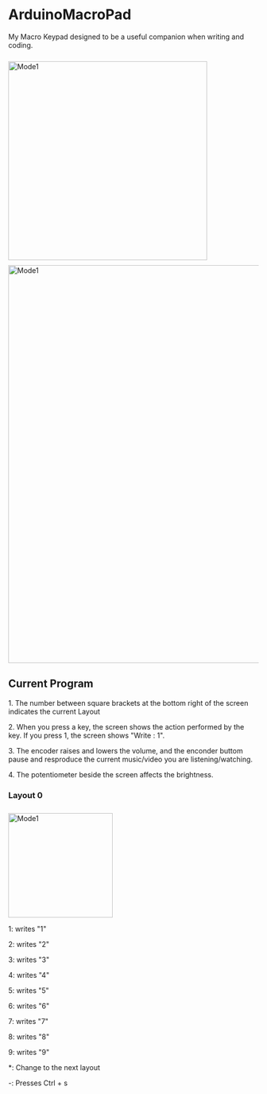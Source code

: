 # ArduinoMacroPad

<p>My Macro Keypad designed to be a useful companion when writing and coding.</p>

<img align="middle" alt="Mode1" width="400px" style="padding-top:10px;" src="https://user-images.githubusercontent.com/126533647/226480433-d70dc550-3d1e-4a78-a65e-febe8cf4b581.JPG"/>


<img align="middle" alt="Mode1" width="800px" style="padding-top:10px;" src="https://user-images.githubusercontent.com/126533647/226483961-d9622e2f-f48f-4b2b-9a5b-7f11117ad3c7.JPG"/>

## Current Program
<p>1. The number between square brackets at the bottom right of the screen indicates the current Layout</p>
<p>2. When you press a key, the screen shows the action performed by the key. If you press 1, the screen shows "Write : 1".</p>
<p>3. The encoder raises and lowers the volume, and the enconder buttom pause and resproduce the current music/video you are listening/watching.</p>
<p>4. The potentiometer beside the screen affects the brightness.</p>

### Layout 0
<img align="middle" alt="Mode1" width="210px" style="padding-top:10px;" src="https://user-images.githubusercontent.com/126533647/226492024-69b9112b-e04f-489f-b035-f65d854c3937.png"/>

<p> 1: writes "1" </p>
<p> 2: writes "2" </p>
<p> 3: writes "3" </p>
<p> 4: writes "4" </p>
<p> 5: writes "5" </p>
<p> 6: writes "6" </p>
<p> 7: writes "7" </p>
<p> 8: writes "8" </p>
<p> 9: writes "9" </p>
<p> *: Change to the next layout  </p>
<p> -: Presses Ctrl + s </p>

